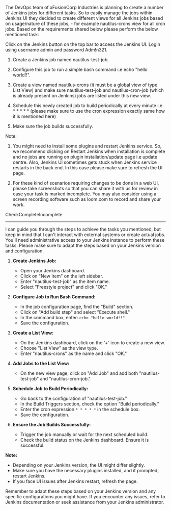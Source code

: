 The DevOps team of xFusionCorp Industries is planning to create a number of Jenkins jobs for different tasks. So to easily manage the jobs within Jenkins UI they decided to create different views for all Jenkins jobs based on usage/nature of these jobs, - for example nautilus-crons view for all cron jobs. Based on the requirements shared below please perform the below mentioned task:



Click on the Jenkins button on the top bar to access the Jenkins UI. Login using username admin and password Adm!n321.


1. Create a Jenkins job named nautilus-test-job.

2. Configure this job to run a simple bash command i.e echo "hello world!!".

3. Create a view named nautilus-crons (it must be a global view of type List View) and make sure nautilus-test-job and nautilus-cron-job (which is already present on Jenkins) jobs are listed under this new view.

4. Schedule this newly created job to build periodically at every minute i.e * * * * * (please make sure to use the cron expression exactly same how it is mentioned here)

5. Make sure the job builds successfully.


Note:

1. You might need to install some plugins and restart Jenkins service. So, we recommend clicking on Restart Jenkins when installation is complete and no jobs are running on plugin installation/update page i.e update centre. Also, Jenkins UI sometimes gets stuck when Jenkins service restarts in the back end. In this case please make sure to refresh the UI page.

2. For these kind of scenarios requiring changes to be done in a web UI, please take screenshots so that you can share it with us for review in case your task is marked incomplete. You may also consider using a screen recording software such as loom.com to record and share your work.

CheckCompleteIncomplete


-----------
I can guide you through the steps to achieve the tasks you mentioned, but keep in mind that I can't interact with external systems or create actual jobs. You'll need administrative access to your Jenkins instance to perform these tasks. Please make sure to adapt the steps based on your Jenkins version and configuration.

1. **Create Jenkins Job:**
   - Open your Jenkins dashboard.
   - Click on "New Item" on the left sidebar.
   - Enter "nautilus-test-job" as the item name.
   - Select "Freestyle project" and click "OK."

2. **Configure Job to Run Bash Command:**
   - In the job configuration page, find the "Build" section.
   - Click on "Add build step" and select "Execute shell."
   - In the command box, enter: `echo "hello world!!"`
   - Save the configuration.

3. **Create a List View:**
   - On the Jenkins dashboard, click on the '+' icon to create a new view.
   - Choose "List View" as the view type.
   - Enter "nautilus-crons" as the name and click "OK."

4. **Add Jobs to the List View:**
   - On the new view page, click on "Add Job" and add both "nautilus-test-job" and "nautilus-cron-job."

5. **Schedule Job to Build Periodically:**
   - Go back to the configuration of "nautilus-test-job."
   - In the Build Triggers section, check the option "Build periodically."
   - Enter the cron expression `* * * * *` in the schedule box.
   - Save the configuration.

6. **Ensure the Job Builds Successfully:**
   - Trigger the job manually or wait for the next scheduled build.
   - Check the build status on the Jenkins dashboard. Ensure it is successful.

**Note:**
   - Depending on your Jenkins version, the UI might differ slightly.
   - Make sure you have the necessary plugins installed, and if prompted, restart Jenkins.
   - If you face UI issues after Jenkins restart, refresh the page.

Remember to adapt these steps based on your Jenkins version and any specific configurations you might have. If you encounter any issues, refer to Jenkins documentation or seek assistance from your Jenkins administrator.



